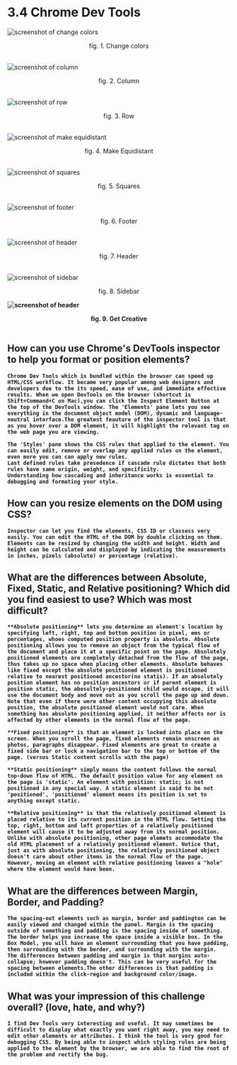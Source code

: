 # 3.4 Chrome Dev Tools
![screenshot of change colors](./imgs/3.4.1.png)
<figcaption style="text-align:center">fig. 1. Change colors</figcaption><br>

![screenshot of column](./imgs/3.4.2.png)
<figcaption style="text-align:center">fig. 2. Column</figcaption><br>

![screenshot of row](./imgs/3.4.3.png)
<figcaption style="text-align:center">fig. 3. Row</figcaption><br>

![screenshot of make equidistant](./imgs/3.4.4.png)
<figcaption style="text-align:center">fig. 4. Make Equidistant</figcaption><br>

![screenshot of squares](./imgs/3.4.5.png)
<figcaption style="text-align:center">fig. 5. Squares</figcaption><br>

![screenshot of footer](./imgs/3.4.6.png)
<figcaption style="text-align:center">fig. 6. Footer</figcaption><br>

![screenshot of header](./imgs/3.4.7.png)
<figcaption style="text-align:center">fig. 7. Header</figcaption><br>

![screenshot of sidebar](./imgs/3.4.8.png)
<figcaption style="text-align:center">fig. 8. Sidebar</figcaption><b>

![screenshot of header](./imgs/3.4.9.png)
<figcaption style="text-align:center">fig. 9. Get Creative</figcaption><br>

## How can you use Chrome's DevTools inspector to help you format or position elements?

    Chrome Dev Tools which is bundled within the browser can speed up HTML/CSS workflow. It became very popular among web designers and developers due to the its speed, ease of use, and immediate effective results. When we open DevTools on the browser (shortcut is Shift+Command+C on Mac),you can click the Inspect Element Button at the top of the DevTools window. The 'Elements' pane lets you see everything in the document object model (DOM), dynamic and language-neutral interface.The greatest feauture of the inspector tool is that as you hover over a DOM element, it will highlight the relevant tag on the web page you are viewing.

    The 'Styles' pane shows the CSS rules that applied to the element. You can easily edit, remove or overlap any applied rules on the element, even more you can can apply new rules.
    Last defined rules take presedence if cascade rule dictates that both rules have same origin, weight, and specificity.
    Understanding how cascading and inheritance works is essential to debugging and formating your style.

## How can you resize elements on the DOM using CSS?

    Inspector can let you find the elements, CSS ID or classess very easily. You can edit the HTML of the DOM by double clicking on them. Elements can be resized by changing the width and height. Width and height can be calculated and displayed by indicating the measurements in inches, pixels (absolute) or percentage (relative).

## What are the differences between Absolute, Fixed, Static, and Relative positioning? Which did you find easiest to use? Which was most difficult?

    **Absolute positioning** lets you determine an element's location by specifying left, right, top and bottom position in pixel, ems or percentages, whoes computed position property is absolute. Absolute positioning allows you to remove an object from the typical flow of the document and place it at a specific point on the page. Absolutely positioned elements are completely detached from the flow of the page, thus takes up no space when placing other elements. Absolute behaves like fixed except the absolute positioned element is positioned relative to nearest positioned ancestor(no statis). If an absolutely position element has no position ancestors or if parent element is position static, the abosultely-positioned child would escape, it will use the document body and move out as you scroll the page up and down. Note that even if there were other content occupying this absolute position, the absolute positioned element would not care. When something has absolute positioning applied, it neither affects nor is affected by other elements in the normal flow of the page.

    **Fixed positioning** is that an element is locked into place on the screen. When you scroll the page, fixed elements remain onscreen as photos, paragraphs disappear. Fixed elements are great to create a fixed side bar or lock a navigation bar to the top or bottom of the page. (versus Static content scrolls with the page)

    **Static positioning** simply means the content follows the normal top-down flow of HTML. The default position value for any element on the page is 'static'. An element with position: static; is not positioned in any special way. A static element is said to be not 'positioned', 'positioned' element means its position is set to anything except static.

    **Relative positioning** is that the relatively positioned element is placed relative to its current position in the HTML flow. Setting the top, right, bottom and left properties of a relatively positioned element will cause it to be adjusted away from its normal position. Unlike with absolute positioning, other page elemets accommodate the old HTML placement of a relatively positioned element. Notice that, just as with absolute positioning, the relatively positioned object doesn't care about other items in the normal flow of the page. However, moving an element with relative positioning leaves a "hole" where the element would have been.

## What are the differences between Margin, Border, and Padding?

    The spacing-out elements such as margin, border and paddington can be easily viewed and changed within the panel. Margin is the spacing outside of something and padding is the spacing inside of something.
    The border helps you increase the space inside a visible box. In the Box Model, you will have an element surrounding that you have padding, then surrounding with the border, and surrounding with the margin.
    The differences between padding and margin is that margins auto-collapse; however padding doesn't. This can be very useful for the spacing between elements.The other differences is that padding is included within the click-region and background color/image.

## What was your impression of this challenge overall? (love, hate, and why?)

    I find Dev Tools very interesting and useful. It may sometimes be difficult to display what exactly you want right away, you may need to edit other elements or attributes. I think the tool is very good for debugging CSS. By being able to inspect which styling rules are being applied to the element by the browser, we are able to find the root of the problem and rectify the bug.

